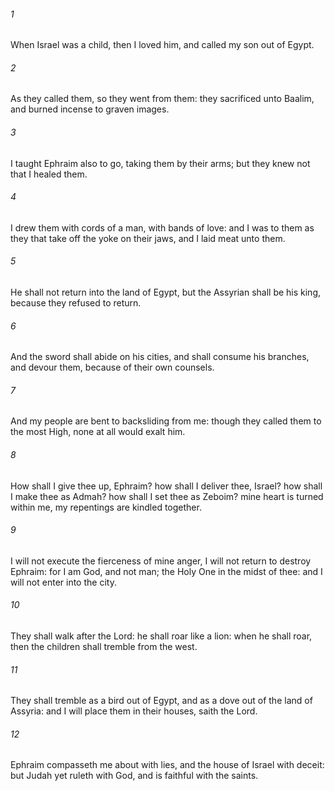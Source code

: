 ###### 1
When Israel was a child, then I loved him, and called my son out of Egypt.

###### 2
As they called them, so they went from them: they sacrificed unto Baalim, and burned incense to graven images.

###### 3
I taught Ephraim also to go, taking them by their arms; but they knew not that I healed them.

###### 4
I drew them with cords of a man, with bands of love: and I was to them as they that take off the yoke on their jaws, and I laid meat unto them.

###### 5
He shall not return into the land of Egypt, but the Assyrian shall be his king, because they refused to return.

###### 6
And the sword shall abide on his cities, and shall consume his branches, and devour them, because of their own counsels.

###### 7
And my people are bent to backsliding from me: though they called them to the most High, none at all would exalt him.

###### 8
How shall I give thee up, Ephraim? how shall I deliver thee, Israel? how shall I make thee as Admah? how shall I set thee as Zeboim? mine heart is turned within me, my repentings are kindled together.

###### 9
I will not execute the fierceness of mine anger, I will not return to destroy Ephraim: for I am God, and not man; the Holy One in the midst of thee: and I will not enter into the city.

###### 10
They shall walk after the Lord: he shall roar like a lion: when he shall roar, then the children shall tremble from the west.

###### 11
They shall tremble as a bird out of Egypt, and as a dove out of the land of Assyria: and I will place them in their houses, saith the Lord.

###### 12
Ephraim compasseth me about with lies, and the house of Israel with deceit: but Judah yet ruleth with God, and is faithful with the saints.

